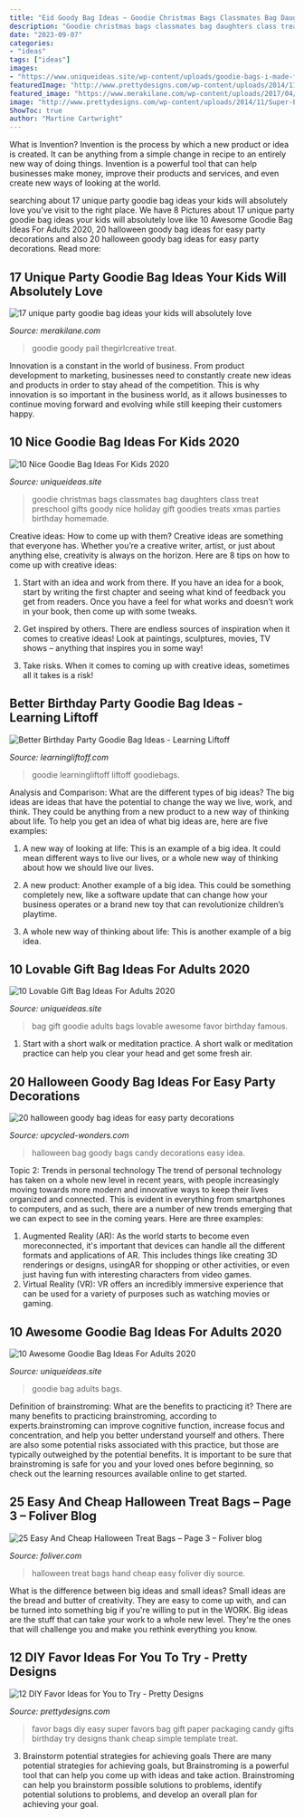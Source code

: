 ```yaml
---
title: "Eid Goody Bag Ideas ~ Goodie Christmas Bags Classmates Bag Daughters Class Treat Preschool Gifts Goody Nice Holiday Gift Goodies Treats Xmas Parties Birthday Homemade"
description: "Goodie christmas bags classmates bag daughters class treat preschool gifts goody nice holiday gift goodies treats xmas parties birthday homemade"
date: "2023-09-07"
categories:
- "ideas"
tags: ["ideas"]
images:
- "https://www.uniqueideas.site/wp-content/uploads/goodie-bags-i-made-for-my-daughters-classmates-for-christmas-2.jpg"
featuredImage: "http://www.prettydesigns.com/wp-content/uploads/2014/11/Super-Easy-Favor-Bags.jpg"
featured_image: "https://www.merakilane.com/wp-content/uploads/2017/04/Beach-Pail-Goodie-Bag.jpg"
image: "http://www.prettydesigns.com/wp-content/uploads/2014/11/Super-Easy-Favor-Bags.jpg"
ShowToc: true
author: "Martine Cartwright"
---
```



What is Invention?
Invention is the process by which a new product or idea is created. It can be anything from a simple change in recipe to an entirely new way of doing things. Invention is a powerful tool that can help businesses make money, improve their products and services, and even create new ways of looking at the world.

	

		
searching about 17 unique party goodie bag ideas your kids will absolutely love you've visit to the right place. We have 8 Pictures about 17 unique party goodie bag ideas your kids will absolutely love like 10 Awesome Goodie Bag Ideas For Adults 2020, 20 halloween goody bag ideas for easy party decorations and also 20 halloween goody bag ideas for easy party decorations. Read more:
		
    
## 17 Unique Party Goodie Bag Ideas Your Kids Will Absolutely Love

<img loading=lazy src="https://www.merakilane.com/wp-content/uploads/2017/04/Beach-Pail-Goodie-Bag.jpg" onerror="this.onerror=null;this.src='https://tse2.mm.bing.net/th?id=OIP.OTA5LHCOENa0wDIx4XIHegHaFj&amp;pid=15.1';" alt="17 unique party goodie bag ideas your kids will absolutely love">

_Source: merakilane.com_

>goodie goody pail thegirlcreative treat. 

	

Innovation is a constant in the world of business. From product development to marketing, businesses need to constantly create new ideas and products in order to stay ahead of the competition. This is why innovation is so important in the business world, as it allows businesses to continue moving forward and evolving while still keeping their customers happy.

    
## 10 Nice Goodie Bag Ideas For Kids 2020

<img loading=lazy src="https://www.uniqueideas.site/wp-content/uploads/goodie-bags-i-made-for-my-daughters-classmates-for-christmas-2.jpg" onerror="this.onerror=null;this.src='https://tse4.mm.bing.net/th?id=OIP.amTrr0yt1wI6sHKnnBB20wHaJ6&amp;pid=15.1';" alt="10 Nice Goodie Bag Ideas For Kids 2020">

_Source: uniqueideas.site_

>goodie christmas bags classmates bag daughters class treat preschool gifts goody nice holiday gift goodies treats xmas parties birthday homemade. 

	

Creative ideas: How to come up with them?
Creative ideas are something that everyone has. Whether you’re a creative writer, artist, or just about anything else, creativity is always on the horizon. Here are 8 tips on how to come up with creative ideas:
1. Start with an idea and work from there. If you have an idea for a book, start by writing the first chapter and seeing what kind of feedback you get from readers. Once you have a feel for what works and doesn’t work in your book, then come up with some tweaks.

2. Get inspired by others. There are endless sources of inspiration when it comes to creative ideas! Look at paintings, sculptures, movies, TV shows – anything that inspires you in some way!

3. Take risks. When it comes to coming up with creative ideas, sometimes all it takes is a risk!

    
## Better Birthday Party Goodie Bag Ideas - Learning Liftoff

<img loading=lazy src="https://www.learningliftoff.com/wp-content/uploads/2016/04/GoodieBags_EnhanceLearning.jpg" onerror="this.onerror=null;this.src='https://tse4.mm.bing.net/th?id=OIP.qPzyMuSOj6zAegAGov1yPwHaD8&amp;pid=15.1';" alt="Better Birthday Party Goodie Bag Ideas - Learning Liftoff">

_Source: learningliftoff.com_

>goodie learningliftoff liftoff goodiebags. 

	

Analysis and Comparison: What are the different types of big ideas?
The big ideas are ideas that have the potential to change the way we live, work, and think. They could be anything from a new product to a new way of thinking about life. To help you get an idea of what big ideas are, here are five examples:
1. A new way of looking at life: This is an example of a big idea. It could mean different ways to live our lives, or a whole new way of thinking about how we should live our lives.

2. A new product: Another example of a big idea. This could be something completely new, like a software update that can change how your business operates or a brand new toy that can revolutionize children’s playtime.

3. A whole new way of thinking about life: This is another example of a big idea.

    
## 10 Lovable Gift Bag Ideas For Adults 2020

<img loading=lazy src="https://www.uniqueideas.site/wp-content/uploads/59-goodie-bag-gift-ideas-kid-wedding-favor.jpg" onerror="this.onerror=null;this.src='https://tse2.mm.bing.net/th?id=OIP.7XiR-AaSmWejHo7EGwo-tgHaFi&amp;pid=15.1';" alt="10 Lovable Gift Bag Ideas For Adults 2020">

_Source: uniqueideas.site_

>bag gift goodie adults bags lovable awesome favor birthday famous. 

	

1. Start with a short walk or meditation practice. A short walk or meditation practice can help you clear your head and get some fresh air.

    
## 20 Halloween Goody Bag Ideas For Easy Party Decorations

<img loading=lazy src="http://www.upcycled-wonders.com/wp-content/uploads/2016/10/halloween-goody-bag-ideas-recycled-fabric-easy-made-candy-bags.jpg" onerror="this.onerror=null;this.src='https://tse1.mm.bing.net/th?id=OIP.06-WiL3dJZlCpoyUOIH3rQHaJx&amp;pid=15.1';" alt="20 halloween goody bag ideas for easy party decorations">

_Source: upcycled-wonders.com_

>halloween bag goody bags candy decorations easy idea. 

	

Topic 2: Trends in personal technology
The trend of personal technology has taken on a whole new level in recent years, with people increasingly moving towards more modern and innovative ways to keep their lives organized and connected. This is evident in everything from smartphones to computers, and as such, there are a number of new trends emerging that we can expect to see in the coming years. Here are three examples: 
1) Augmented Reality (AR): As the world starts to become even moreconnected, it's important that devices can handle all the different formats and applications of AR. This includes things like creating 3D renderings or designs, usingAR for shopping or other activities, or even just having fun with interesting characters from video games. 
2) Virtual Reality (VR): VR offers an incredibly immersive experience that can be used for a variety of purposes such as watching movies or gaming.

    
## 10 Awesome Goodie Bag Ideas For Adults 2020

<img loading=lazy src="https://www.uniqueideas.site/wp-content/uploads/goodie-bags-adults-deserve-them-too-my-country-birthday-1-800x800.jpg" onerror="this.onerror=null;this.src='https://tse3.mm.bing.net/th?id=OIP.qaCqwNVlV6oAG5MidVoxygHaHa&amp;pid=15.1';" alt="10 Awesome Goodie Bag Ideas For Adults 2020">

_Source: uniqueideas.site_

>goodie bag adults bags. 

	

Definition of brainstroming: What are the benefits to practicing it?
There are many benefits to practicing brainstroming, according to experts.brainstroming can improve cognitive function, increase focus and concentration, and help you better understand yourself and others. There are also some potential risks associated with this practice, but those are typically outweighed by the potential benefits. It is important to be sure that brainstroming is safe for you and your loved ones before beginning, so check out the learning resources available online to get started.

    
## 25 Easy And Cheap Halloween Treat Bags – Page 3 – Foliver Blog

<img loading=lazy src="http://www.foliver.com/wp-content/uploads/2019/10/3-Halloween-Hand-Treat-Bags.jpg" onerror="this.onerror=null;this.src='https://tse4.mm.bing.net/th?id=OIP.3sz2txURucG_prwE5NdufwHaJ4&amp;pid=15.1';" alt="25 Easy And Cheap Halloween Treat Bags – Page 3 – Foliver blog">

_Source: foliver.com_

>halloween treat bags hand cheap easy foliver diy source. 

	

What is the difference between big ideas and small ideas?
Small ideas are the bread and butter of creativity. They are easy to come up with, and can be turned into something big if you're willing to put in the WORK. Big ideas are the stuff that can take your work to a whole new level. They're the ones that will challenge you and make you rethink everything you know.

    
## 12 DIY Favor Ideas For You To Try - Pretty Designs

<img loading=lazy src="http://www.prettydesigns.com/wp-content/uploads/2014/11/Super-Easy-Favor-Bags.jpg" onerror="this.onerror=null;this.src='https://tse4.mm.bing.net/th?id=OIP.kP5YkmTMqbb0-TpIsx96sAHaOe&amp;pid=15.1';" alt="12 DIY Favor Ideas for You to Try - Pretty Designs">

_Source: prettydesigns.com_

>favor bags diy easy super favors bag gift paper packaging candy gifts birthday try designs thank cheap simple template treat. 

	

3. Brainstorm potential strategies for achieving goals
There are many potential strategies for achieving goals, but Brainstroming is a powerful tool that can help you come up with ideas and take action. Brainstroming can help you brainstorm possible solutions to problems, identify potential solutions to problems, and develop an overall plan for achieving your goal.

